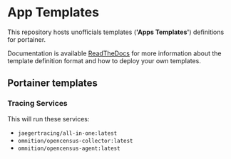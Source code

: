 # App Templates

This repository hosts unofficials templates (**'Apps Templates'**) definitions for portainer.

Documentation is available [ReadTheDocs](http://portainer.readthedocs.io/en/latest/templates.html) for more information about the template definition format and how to deploy your own templates.

## Portainer templates

### Tracing Services

This will run these services:

- `jaegertracing/all-in-one:latest`
- `omnition/opencensus-collector:latest`
- `omnition/opencensus-agent:latest`
